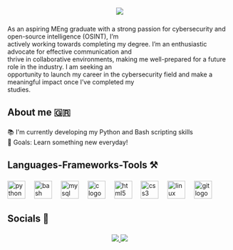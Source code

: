 <h1 align="center">
    <img src="https://readme-typing-svg.herokuapp.com/?font=Righteous&size=35&center=true&vCenter=true&width=500&height=70&duration=4000&lines=Hi+There!+👋;+I'm+Stavros+Nastoulis!;" />
</h1>

###

<p align="left">As an aspiring MEng graduate with a strong passion for cybersecurity and open-source intelligence (OSINT), I’m<br>actively working towards completing my degree. I’m an enthusiastic advocate for effective communication and<br>thrive in collaborative environments, making me well-prepared for a future role in the industry. I am seeking an<br>opportunity to launch my career in the cybersecurity field and make a meaningful impact once I’ve completed my<br>studies.</p>

###

<h2 align="left">About me 🇬🇷</h2>

###

<p align="left">📚 I'm currently developing my Python and Bash scripting skills<br>🎯 Goals: Learn something new everyday!</p>

###

<h2 align="left">Languages-Frameworks-Tools ⚒️</h2>

###

<div align="left">
  <img src="https://cdn.jsdelivr.net/gh/devicons/devicon/icons/python/python-original.svg" height="40" alt="python logo"  />
  <img width="12" />
  <img src="https://cdn.jsdelivr.net/gh/devicons/devicon/icons/bash/bash-original.svg" height="40" alt="bash logo"  />
  <img width="12" />
  <img src="https://cdn.jsdelivr.net/gh/devicons/devicon/icons/mysql/mysql-original.svg" height="40" alt="mysql logo"  />
  <img width="12" />
  <img src="https://cdn.jsdelivr.net/gh/devicons/devicon/icons/c/c-original.svg" height="40" alt="c logo"  />
  <img width="12" />
  <img src="https://cdn.jsdelivr.net/gh/devicons/devicon/icons/html5/html5-original.svg" height="40" alt="html5 logo"  />
  <img width="12" />
  <img src="https://cdn.jsdelivr.net/gh/devicons/devicon/icons/css3/css3-original.svg" height="40" alt="css3 logo"  />
  <img width="12" />
  <img src="https://cdn.jsdelivr.net/gh/devicons/devicon/icons/linux/linux-original.svg" height="40" alt="linux logo"  />
  <img width="12" />
  <img src="https://cdn.jsdelivr.net/gh/devicons/devicon/icons/git/git-original.svg" height="40" alt="git logo"  />
</div>

###

<h2 align="left">Socials 📌 </h2>

###

<div align="center"> 
  <a href="mailto:stavrosn@tutanota.com">
      <img src="https://img.shields.io/badge/Tutanota-840010?style=for-the-badge&logo=Tutanota&logoColor=white" />
  </a>
  <a href="https://linkedin.com/in/stavrosnast" target="_blank">
    <img src="https://img.shields.io/badge/LinkedIn-0077B5?style=for-the-badge&logo=linkedin&logoColor=white" target="_blank" />
  </a>
</div>

